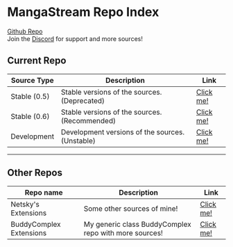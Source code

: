 
# MangaStream Repo Index
[Github Repo](https://github.com/TheNetsky/extensions-mangastream)
<br>
Join the [Discord](https://discord.gg/rmf6jQpMU9) for support and more sources!

## Current Repo

| Source Type | Description |          Link |
| ---        |    ----   |         --- |
| Stable (0.5)      | Stable versions of the sources. (Deprecated)      | [Click me!](https://thenetsky.github.io/extensions-mangastream/0.5/)    |
| Stable (0.6)   | Stable versions of the sources. (Recommended)        |  [Click me!](https://thenetsky.github.io/extensions-mangastream/0.6/)    |
| Development   | Development versions of the sources. (Unstable)        |  [Click me!](https://thenetsky.github.io/extensions-mangastream/dev/)    |


___
## Other Repos

| Repo name | Description |          Link |
| ---        |    ----   |         --- |
| Netsky's Extensions   | Some other sources of mine!        |  [Click me!](https://thenetsky.github.io/netskys-extensions/)    |
| BuddyComplex Extensions   | My generic class BuddyComplex repo with more sources!        |  [Click me!](https://thenetsky.github.io/extensions-buddycomplex/)    |
